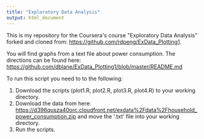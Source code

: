 ```yaml
---
title: "Exploratory Data Analysis"
output: html_document
---
```


This is my repository for the Coursera's course "Exploratory Data Analysis" forked and cloned from: https://github.com/rdpeng/ExData_Plotting1.

You will find graphs from a text file about power consumption. The directions can be found here: https://github.com/dblane/ExData_Plotting1/blob/master/README.md

To run this script you need to to the following:

1. Download the scripts (plot1.R, plot2.R, plot3.R, plot4.R) to your working directory.
2. Download the data from here: https://d396qusza40orc.cloudfront.net/exdata%2Fdata%2Fhousehold_power_consumption.zip and move the '.txt' file into your working directory.
3. Run the scripts.
